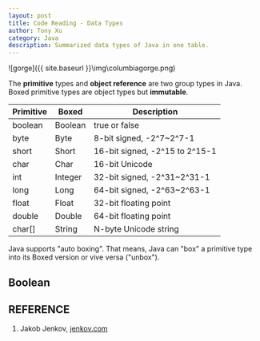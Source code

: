 ```yaml
---
layout: post
title: Code Reading - Data Types
author: Tony Xu
category: Java
description: Summarized data types of Java in one table.
---
```

![gorge]({{ site.baseurl }}\img\columbiagorge.png)

The **primitive** types and **object reference** are two group types in Java. Boxed primitive types are object types but **immutable**.

Primitive|Boxed      |Description
---------|-----------|---------------
boolean  |Boolean    | true or false
byte     |Byte       | 8-bit signed, -2^7~2^7-1
short    |Short      | 16-bit signed, -2^15 to 2^15-1
char     |Char       | 16-bit Unicode
int      |Integer    | 32-bit signed, -2^31~2^31-1
long     |Long       | 64-bit signed, -2^63~2^63-1
float    |Float      | 32-bit floating point
double   |Double     | 64-bit floating point
char[]   |String     | N-byte Unicode string

Java supports "auto boxing". That means, Java can "box" a primitive type into its Boxed version or vive versa ("unbox").

## Boolean



## REFERENCE
1. Jakob Jenkov, [jenkov.com](http://tutorials.jenkov.com/java/index.html)
